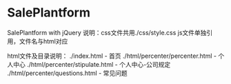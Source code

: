 # SalePlantform
SalePlantform with jQuery
说明：css文件共用./css/style.css
      js文件单独引用，文件名与html对应  

html文件及目录说明：
./index.html - 首页
./html/percenter/percenter.html - 个人中心
./html/percenter/stipulate.html - 个人中心-公司规定
./html/percenter/questions.html - 常见问题


